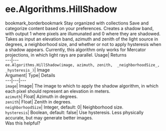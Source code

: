  
#  ee.Algorithms.HillShadow 
bookmark_borderbookmark Stay organized with collections  Save and categorize content based on your preferences.
Creates a shadow band, with output 1 where pixels are illumunated and 0 where they are shadowed. Takes as input an elevation band, azimuth and zenith of the light source in degrees, a neighborhood size, and whether or not to apply hysteresis when a shadow appears. Currently, this algorithm only works for Mercator projections, in which light rays are parallel. 
Usage| Returns  
---|---  
`ee.Algorithms.HillShadow(image, azimuth, zenith,  _neighborhoodSize_, _hysteresis_)`| Image  
Argument| Type| Details  
---|---|---  
`image`| Image| The image to which to apply the shadow algorithm, in which each pixel should represent an elevation in meters.  
`azimuth`| Float| Azimuth in degrees.  
`zenith`| Float| Zenith in degrees.  
`neighborhoodSize`| Integer, default: 0| Neighborhood size.  
`hysteresis`| Boolean, default: false| Use hysteresis. Less physically accurate, but may generate better images.  
Was this helpful?
